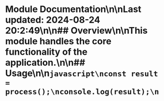 # Module Documentation\n\nLast updated: 2024-08-24 20:2:49\n\n## Overview\n\nThis module handles the core functionality of the application.\n\n## Usage\n\n```javascript\nconst result = process();\nconsole.log(result);\n```
